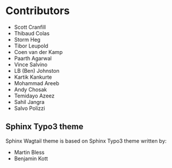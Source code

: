# Contributors

-   Scott Cranfill
-   Thibaud Colas
-   Storm Heg
-   Tibor Leupold
-   Coen van der Kamp
-   Paarth Agarwal
-   Vince Salvino
-   LB (Ben) Johnston
-   Kartik Kankurte
-   Mohammad Areeb
-   Andy Chosak
-   Temidayo Azeez
-   Sahil Jangra
-   Salvo Polizzi

## Sphinx Typo3 theme

Sphinx Wagtail theme is based on Sphinx Typo3 theme written by:

-   Martin Bless
-   Benjamin Kott
